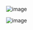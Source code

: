 ![image](https://github.com/user-attachments/assets/c34f43d5-6b38-48ef-ab66-3a4008409a9a)

![image](https://github.com/user-attachments/assets/b175dba0-1a3a-413b-a7e7-dd059c3cc987)


